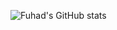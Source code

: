 ![Fuhad's GitHub stats](https://github-readme-stats.vercel.app/api?username=iammuhammedfuhad&theme=dark&show_icons=true)
